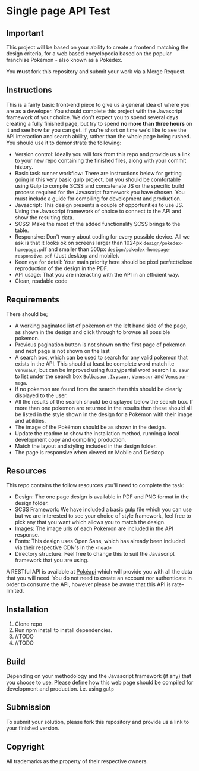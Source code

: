 Single page API Test
===

Important
---
This project will be based on your ability to create a frontend matching the design criteria, for a web based encyclopedia based on the popular franchise Pokémon - also known as a Pokédex.

You **must** fork this repository and submit your work via a Merge Request.


Instructions
---
This is a fairly basic front-end piece to give us a general idea of where you are as a developer.
You should complete this project with the Javascript framework of your choice. 
We don't expect you to spend several days creating a fully finished page, but try to spend **no more than three hours** on it and 
see how far you can get. If you're short on time we'd like to see the API interaction and search ability, rather than 
the whole page being rushed. You should use it to demonstrate the following:

- Version control: Ideally you will fork from this repo and provide us a link to your new repo containing the finished files, along with your commit history.
- Basic task runner workflow: There are instructions below for getting going in this very basic gulp project, but you should be comfortable using Gulp to compile SCSS and concatenate JS or the specific build process required for the Javascript framework you have chosen.
You must include a guide for compiling for development and production.
- Javascript: This design presents a couple of opportunities to use JS. Using the Javascript framework of choice to connect to the API and show the resulting data.
- SCSS: Make the most of the added functionality SCSS brings to the table.
- Responsive: Don't worry about coding for every possible device. All we ask is that it looks ok on screens larger than 1024px `design/pokedex-homepage.pdf` and smaller than 500px `design/pokedex-homepage-responsive.pdf` (Just desktop and mobile).
- Keen eye for detail: Your main priority here should be pixel perfect/close reproduction of the design in the PDF.
- API usage: That you are interacting with the API in an efficient way.
- Clean, readable code

Requirements
---

There should be;
- A working paginated list of pokemon on the left hand side of the page, as shown in the design and click through to browse all possible pokemon.
- Previous pagination button is not shown on the first page of pokemon and next page is not shown on the last
- A search box, which can be used to search for any valid pokemon that exists in the API. This should at least be complete word match i.e `Venusaur`, but can be improved using fuzzy/partial word search i.e. `saur` to list under the search box `Bulbasaur`, `Ivysaur`, `Venusaur` and `Venusaur-mega`.
- If no pokemon are found from the search then this should be clearly displayed to the user. 
- All the results of the search should be displayed below the search box. If more than one pokemon are returned in the results then these should all be listed in the style shown in the design for a Pokémon with their image and abilities.
- The image of the Pokémon should be as shown in the design.
- Update the readme to show the installation method, running a local development copy and compiling production. 
- Match the layout and styling included in the design folder.
- The page is responsive when viewed on Mobile and Desktop

Resources
---

This repo contains the follow resources you'll need to complete the task:

- Design: The one page design is available in PDF and PNG format in the design folder.
- SCSS Framework: We have included a basic gulp file which you can use but we are interested to see your choice of style framework, feel free to pick any that you want which allows you to match the design. 
- Images: The image urls of each Pokémon are included in the API response. 
- Fonts: This design uses Open Sans, which has already been included via their respective CDN's in the `<head>`
- Directory structure: Feel free to change this to suit the Javascript framework that you are using.

A RESTful API is available at [Pokéapi](https://pokeapi.co/) which will provide you with all the data that you will need. You do not need to create
an account nor authenticate in order to consume the API, however please be aware that this API is rate-limited.

Installation
---

1. Clone repo
2. Run npm install to install dependencies.
3. //TODO
4. //TODO


Build
---

Depending on your methodology and the Javascript framework (if any) that you choose to use. Please define how this web page should be compiled for development and production.
i.e. using `gulp`

Submission
---
To submit your solution, please fork this repository and provide us a link to your finished version.

Copyright
---
All trademarks as the property of their respective owners.
